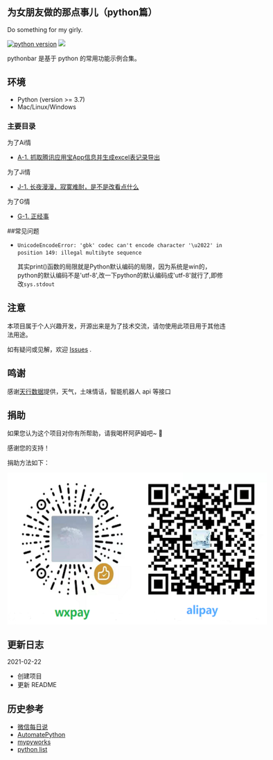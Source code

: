 
## 为女朋友做的那点事儿（python篇）
Do something for my girly.

[![python version](https://img.shields.io/badge/python-v3.7-blue.svg)](http://python.org/)
![](https://img.shields.io/badge/Window-green.svg)

pythonbar 是基于 python 的常用功能示例合集。

## 环境

- Python (version >= 3.7)
- Mac/Linux/Windows

### 主要目录

为了Ai情

- [A-1. 抓取腾讯应用宝App信息并生成excel表记录导出](./A-1.appstore/)

为了Ji情

- [J-1. 长夜漫漫，寂寞难耐，是不是改看点什么](./J-1.figure/)

为了G情

- [G-1. 正经事](./G-1.analysis/)


##常见问题
- ```UnicodeEncodeError: 'gbk' codec can't encode character '\u2022' in position 149: illegal multibyte sequence```

    其实print()函数的局限就是Python默认编码的局限，因为系统是win的，python的默认编码不是'utf-8',改一下python的默认编码成'utf-8'就行了,即修改```sys.stdout```

## 注意

本项目属于个人兴趣开发，开源出来是为了技术交流，请勿使用此项目用于其他违法用途。

如有疑问或见解，欢迎 [Issues](https://github.com/sanplit/pythonbar/issues) .

## 鸣谢

感谢[天行数据](https://www.tianapi.com/)提供，天气，土味情话，智能机器人 api 等接口

## 捐助

如果您认为这个项目对你有所帮助，请我喝杯阿萨姆吧~  🎉

感谢您的支持！

捐助方法如下：

<div style="display: flex;justify-content: flex-start">
<img width="300" height="350" src="./static/imgs/wxpay2.png" />
<img width="300" height="350" src="./static/imgs/alipay.png" />
</div>

## 更新日志

2021-02-22

- 创建项目
- 更新 README

## 历史参考

- [微信每日说](https://github.com/gengchen528/wechatBot/)
- [AutomatePython](https://github.com/chenguohui/AutomatePython/)
- [mypyworks](https://github.com/jayaston/mypyworks/)
- [python list](https://github.com/sanplit/python/)
